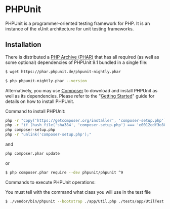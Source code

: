 # PHPUnit

PHPUnit is a programmer-oriented testing framework for PHP. It is an instance of the xUnit architecture for unit testing frameworks.

## Installation

There is distributed a [PHP Archive (PHAR)](https://php.net/phar) that has all required (as well as some optional) dependencies of PHPUnit 9.1 bundled in a single file:

```bash
$ wget https://phar.phpunit.de/phpunit-nightly.phar

$ php phpunit-nightly.phar --version
```

Alternatively, you may use [Composer](https://getcomposer.org/) to download and install PHPUnit as well as its dependencies. Please refer to the "[Getting Started](https://phpunit.de/getting-started-with-phpunit.html)" guide for details on how to install PHPUnit.

Command to install PHPUnit:
``` bash
php -r "copy('https://getcomposer.org/installer', 'composer-setup.php');"
php -r "if (hash_file('sha384', 'composer-setup.php') === 'e0012edf3e80b6978849f5eff0d4b4e4c79ff1609dd1e613307e16318854d24ae64f26d17af3ef0bf7cfb710ca74755a') { echo 'Installer verified'; } else { echo 'Installer corrupt'; unlink('composer-setup.php'); } echo PHP_EOL;"
php composer-setup.php
php -r "unlink('composer-setup.php');"
```
and
``` bash
php composer.phar update
```
or

``` bash
$ php composer.phar require --dev phpunit/phpunit ^9
```

Commands to execute PHPUnit operations:

You must tell with the command what class you will use in the test file
``` bash
$ ./vendor/bin/phpunit --bootstrap ./app/Util.php ./tests/app/UtilTest.php --color
```